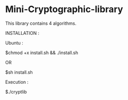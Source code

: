 # Mini-Cryptographic-library
This library contains 4 algorithms.

INSTALLATION :

Ubuntu :

$chmod +x install.sh && ./install.sh

OR

$sh install.sh

Execution :

$./cryptlib
